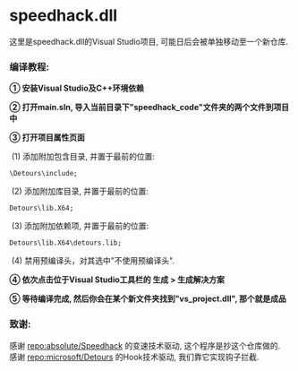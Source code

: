 # speedhack.dll

这里是speedhack.dll的Visual Studio项目, 可能日后会被单独移动至一个新仓库. 



### 编译教程:

**① 安装Visual Studio及C++环境依赖**

**② 打开main.sln, 导入当前目录下"speedhack_code"文件夹的两个文件到项目中**

**③ 打开项目属性页面**

​	(1) 添加附加包含目录, 并置于最前的位置:  

```
\Detours\include;
```

​	(2) 添加附加库目录, 并置于最前的位置:  

```
Detours\lib.X64;
```

​	(3) 添加附加依赖项, 并置于最前的位置:  

```
Detours\lib.X64\detours.lib;
```

​	(4) 禁用预编译头，对其选中"不使用预编译头".

**④ 依次点击位于Visual Studio工具栏的 生成 > 生成解决方案**

**⑤ 等待编译完成, 然后你会在某个新文件夹找到"vs_project.dll", 那个就是成品**



### 致谢:

感谢 [repo:absoIute/Speedhack](https://github.com/absoIute/Speedhack) 的变速技术驱动, 这个程序是抄这个仓库做的.  
感谢 [repo:microsoft/Detours](https://github.com/microsoft/Detours) 的Hook技术驱动, 我们靠它实现钩子拦截.
